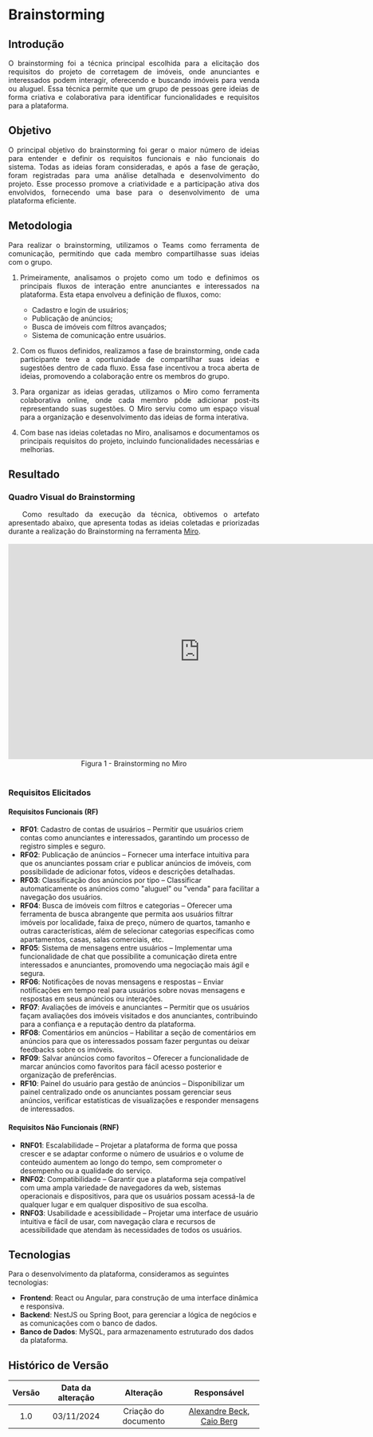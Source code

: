 # Brainstorming

## Introdução

<div align="justify">
O brainstorming foi a técnica principal escolhida para a elicitação dos requisitos do projeto de corretagem de imóveis, onde anunciantes e interessados podem interagir, oferecendo e buscando imóveis para venda ou aluguel. Essa técnica permite que um grupo de pessoas gere ideias de forma criativa e colaborativa para identificar funcionalidades e requisitos para a plataforma.
</div>

## Objetivo

<div align="justify">
O principal objetivo do brainstorming foi gerar o maior número de ideias para entender e definir os requisitos funcionais e não funcionais do sistema. Todas as ideias foram consideradas, e após a fase de geração, foram registradas para uma análise detalhada e desenvolvimento do projeto. Esse processo promove a criatividade e a participação ativa dos envolvidos, fornecendo uma base para o desenvolvimento de uma plataforma eficiente.
</div>

## Metodologia

<div align="justify">
Para realizar o brainstorming, utilizamos o Teams como ferramenta de comunicação, permitindo que cada membro compartilhasse suas ideias com o grupo.

1. Primeiramente, analisamos o projeto como um todo e definimos os principais fluxos de interação entre anunciantes e interessados na plataforma. Esta etapa envolveu a definição de fluxos, como:

   - Cadastro e login de usuários;
   - Publicação de anúncios;
   - Busca de imóveis com filtros avançados;
   - Sistema de comunicação entre usuários.

2. Com os fluxos definidos, realizamos a fase de brainstorming, onde cada participante teve a oportunidade de compartilhar suas ideias e sugestões dentro de cada fluxo. Essa fase incentivou a troca aberta de ideias, promovendo a colaboração entre os membros do grupo.

3. Para organizar as ideias geradas, utilizamos o Miro como ferramenta colaborativa online, onde cada membro pôde adicionar post-its representando suas sugestões. O Miro serviu como um espaço visual para a organização e desenvolvimento das ideias de forma interativa.

4. Com base nas ideias coletadas no Miro, analisamos e documentamos os principais requisitos do projeto, incluindo funcionalidades necessárias e melhorias.
</div>

## Resultado

### Quadro Visual do Brainstorming

<div align="justify">
&emsp;&emsp;Como resultado da execução da técnica, obtivemos o artefato apresentado abaixo, que apresenta todas as ideias coletadas e priorizadas durante a realização do Brainstorming na ferramenta <a href="https://miro.com">Miro</a>.
</div>
<br>
<iframe width="768" height="432" src="https://miro.com/app/board/uXjVLKM9Yr4=/?share_link_id=535533674274" frameborder="0" scrolling="no" allow="fullscreen; clipboard-read; clipboard-write" allowfullscreen></iframe>
<div align="center">Figura 1 - Brainstorming no Miro</div>
</div>
<br>

### Requisitos Elicitados

#### Requisitos Funcionais (RF)

- **RF01**: Cadastro de contas de usuários – Permitir que usuários criem contas como anunciantes e interessados, garantindo um processo de registro simples e seguro.
- **RF02**: Publicação de anúncios – Fornecer uma interface intuitiva para que os anunciantes possam criar e publicar anúncios de imóveis, com possibilidade de adicionar fotos, vídeos e descrições detalhadas.
- **RF03**: Classificação dos anúncios por tipo – Classificar automaticamente os anúncios como "aluguel" ou "venda" para facilitar a navegação dos usuários.
- **RF04**: Busca de imóveis com filtros e categorias – Oferecer uma ferramenta de busca abrangente que permita aos usuários filtrar imóveis por localidade, faixa de preço, número de quartos, tamanho e outras características, além de selecionar categorias específicas como apartamentos, casas, salas comerciais, etc.
- **RF05**: Sistema de mensagens entre usuários – Implementar uma funcionalidade de chat que possibilite a comunicação direta entre interessados e anunciantes, promovendo uma negociação mais ágil e segura.
- **RF06**: Notificações de novas mensagens e respostas – Enviar notificações em tempo real para usuários sobre novas mensagens e respostas em seus anúncios ou interações.
- **RF07**: Avaliações de imóveis e anunciantes – Permitir que os usuários façam avaliações dos imóveis visitados e dos anunciantes, contribuindo para a confiança e a reputação dentro da plataforma.
- **RF08**: Comentários em anúncios – Habilitar a seção de comentários em anúncios para que os interessados possam fazer perguntas ou deixar feedbacks sobre os imóveis.
- **RF09**: Salvar anúncios como favoritos – Oferecer a funcionalidade de marcar anúncios como favoritos para fácil acesso posterior e organização de preferências.
- **RF10**: Painel do usuário para gestão de anúncios – Disponibilizar um painel centralizado onde os anunciantes possam gerenciar seus anúncios, verificar estatísticas de visualizações e responder mensagens de interessados.

#### Requisitos Não Funcionais (RNF)

- **RNF01**: Escalabilidade – Projetar a plataforma de forma que possa crescer e se adaptar conforme o número de usuários e o volume de conteúdo aumentem ao longo do tempo, sem comprometer o desempenho ou a qualidade do serviço.
- **RNF02**: Compatibilidade – Garantir que a plataforma seja compatível com uma ampla variedade de navegadores da web, sistemas operacionais e dispositivos, para que os usuários possam acessá-la de qualquer lugar e em qualquer dispositivo de sua escolha.
- **RNF03**: Usabilidade e acessibilidade – Projetar uma interface de usuário intuitiva e fácil de usar, com navegação clara e recursos de acessibilidade que atendam às necessidades de todos os usuários.

## Tecnologias

Para o desenvolvimento da plataforma, consideramos as seguintes tecnologias:

- **Frontend**: React ou Angular, para construção de uma interface dinâmica e responsiva.
- **Backend**: NestJS ou Spring Boot, para gerenciar a lógica de negócios e as comunicações com o banco de dados.
- **Banco de Dados**: MySQL, para armazenamento estruturado dos dados da plataforma.

## Histórico de Versão

| Versão | Data da alteração |      Alteração       |                 Responsável                  |
| :----: | :---------------: | :------------------: | :------------------------------------------: |
|  1.0   |    03/11/2024     | Criação do documento | [Alexandre Beck](https://github.com/zzzBECK), [Caio Berg](https://github.com/Caio-bergbjj) |
